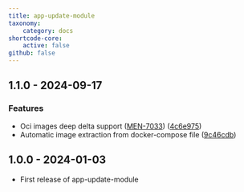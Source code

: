 ```yaml
---
title: app-update-module
taxonomy:
    category: docs
shortcode-core:
    active: false
github: false
---
```


## 1.1.0 - 2024-09-17


### Features


- Oci images deep delta support ([MEN-7033](https://northerntech.atlassian.net/browse/MEN-7033)) ([4c6e975](https://github.com/mendersoftware/app-update-module/commit/4c6e975ef6fa832982ded74c34b6ea243c0c2f17))
- Automatic image extraction from docker-compose file  ([9c46cdb](https://github.com/mendersoftware/app-update-module/commit/9c46cdba380b8959a7387c47298ad348a88f23a3))


## 1.0.0 - 2024-01-03

* First release of app-update-module
